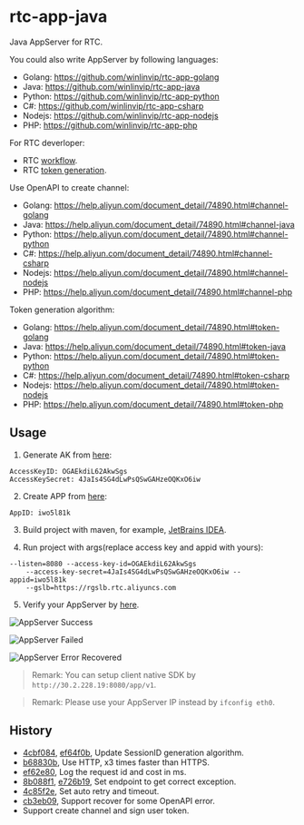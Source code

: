 # rtc-app-java

Java AppServer for RTC.

You could also write AppServer by following languages:

* Golang: https://github.com/winlinvip/rtc-app-golang
* Java: https://github.com/winlinvip/rtc-app-java
* Python: https://github.com/winlinvip/rtc-app-python
* C#: https://github.com/winlinvip/rtc-app-csharp
* Nodejs: https://github.com/winlinvip/rtc-app-nodejs
* PHP: https://github.com/winlinvip/rtc-app-php

For RTC deverloper:

* RTC [workflow](https://help.aliyun.com/document_detail/74889.html).
* RTC [token generation](https://help.aliyun.com/document_detail/74890.html).

Use OpenAPI to create channel:

* Golang: https://help.aliyun.com/document_detail/74890.html#channel-golang
* Java: https://help.aliyun.com/document_detail/74890.html#channel-java
* Python: https://help.aliyun.com/document_detail/74890.html#channel-python
* C#: https://help.aliyun.com/document_detail/74890.html#channel-csharp
* Nodejs: https://help.aliyun.com/document_detail/74890.html#channel-nodejs
* PHP: https://help.aliyun.com/document_detail/74890.html#channel-php

Token generation algorithm:

* Golang: https://help.aliyun.com/document_detail/74890.html#token-golang
* Java: https://help.aliyun.com/document_detail/74890.html#token-java
* Python: https://help.aliyun.com/document_detail/74890.html#token-python
* C#: https://help.aliyun.com/document_detail/74890.html#token-csharp
* Nodejs: https://help.aliyun.com/document_detail/74890.html#token-nodejs
* PHP: https://help.aliyun.com/document_detail/74890.html#token-php

## Usage

1. Generate AK from [here](https://usercenter.console.aliyun.com/#/manage/ak):

```
AccessKeyID: OGAEkdiL62AkwSgs
AccessKeySecret: 4JaIs4SG4dLwPsQSwGAHzeOQKxO6iw
```

2. Create APP from [here](https://rtc.console.aliyun.com/#/manage):

```
AppID: iwo5l81k
```

3. Build project with maven, for example, [JetBrains IDEA](https://www.jetbrains.com/idea/download/#section=mac).

4. Run project with args(replace access key and appid with yours):

```
--listen=8080 --access-key-id=OGAEkdiL62AkwSgs
	--access-key-secret=4JaIs4SG4dLwPsQSwGAHzeOQKxO6iw --appid=iwo5l81k
	--gslb=https://rgslb.rtc.aliyuncs.com
```

5. Verify  your AppServer by [here](http://ossrs.net/talks/ng_index.html#/rtc-check?schema=http&host=127.0.0.1&port=8080&path=/app/v1/login&room=1237&user=jzufp&password=12345678).

![AppServer Success](https://github.com/winlinvip/rtc-app-golang/raw/master/images/app-ok.png)

![AppServer Failed](https://github.com/winlinvip/rtc-app-golang/raw/master/images/app-failed.png)

![AppServer Error Recovered](https://github.com/winlinvip/rtc-app-golang/raw/master/images/app-recovered.png)

> Remark: You can setup client native SDK by `http://30.2.228.19:8080/app/v1`.

> Remark: Please use your AppServer IP instead by `ifconfig eth0`.

## History

* [4cbf084](https://github.com/winlinvip/rtc-app-java/commit/4cbf084731bf3ee7233f3e0beb678ba47e32d5a2), [ef64f0b](https://github.com/winlinvip/rtc-app-java/commit/ef64f0b772e337b46e2a95d74896430f4a45f159), Update SessionID generation algorithm.
* [b68830b](https://github.com/winlinvip/rtc-app-java/commit/b68830b794613bd29ac403596df2745ff4af3b66), Use HTTP, x3 times faster than HTTPS.
* [ef62e80](https://github.com/winlinvip/rtc-app-java/commit/ef62e80531a4e65eb2f69fc05822ca22e244a1a1), Log the request id and cost in ms.
* [8b088f1](https://github.com/winlinvip/rtc-app-java/commit/8b088f1f89bbc1666723656c62a5285d20880077), [e726b19](https://github.com/winlinvip/rtc-app-java/commit/e726b19f53fb85308e0166676779efb32e655db5), Set endpoint to get correct exception.
* [4c85f2e](https://github.com/winlinvip/rtc-app-java/commit/4c85f2e025c448f1cadd524ee67ddfbf984722b3), Set auto retry and timeout.
* [cb3eb09](https://github.com/winlinvip/rtc-app-java/commit/cb3eb0924d6b97eec13b270bda236b622f88e1a5), Support recover for some OpenAPI error.
* Support create channel and sign user token.
